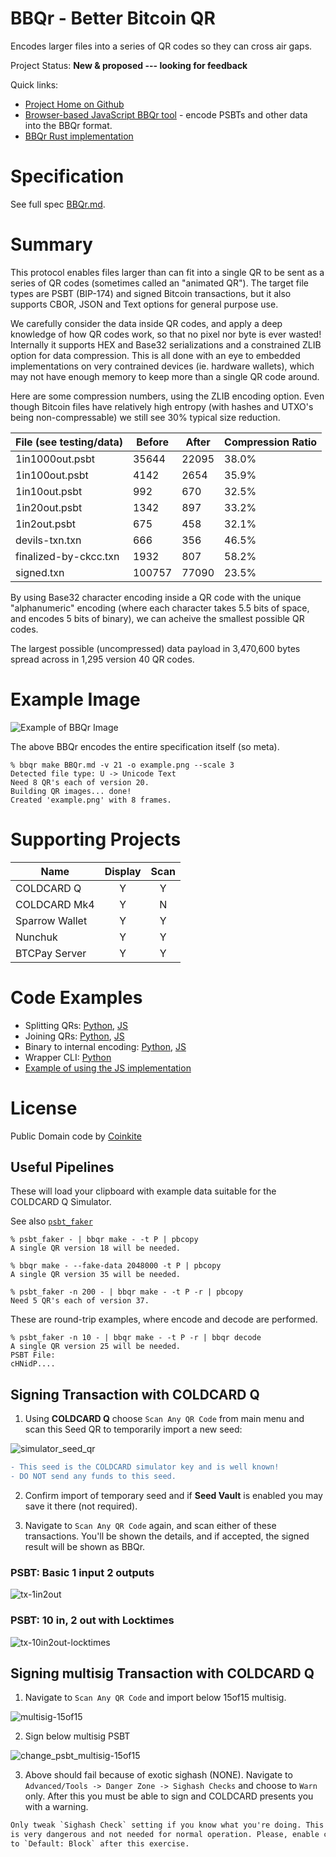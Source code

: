 
# BBQr - Better Bitcoin QR

Encodes larger files into a series of QR codes so they can cross air gaps.

Project Status: **New & proposed --- looking for feedback**

Quick links:

- [Project Home on Github](https://github.com/coinkite/BBQr)
- [Browser-based JavaScript BBQr tool](https://bbqr.org/js-demo) - encode PSBTs and other data into the BBQr format.
- [BBQr Rust implementation](https://github.com/satoshiportal/bbqr-rust)

# Specification

See full spec [BBQr.md](BBQr.md).

# Summary

This protocol enables files larger than can fit into a single QR
to be sent as a series of QR codes (sometimes called an "animated
QR"). The target file types are PSBT (BIP-174) and signed Bitcoin
transactions, but it also supports CBOR, JSON and Text options for
general purpose use.

We carefully consider the data inside QR codes, and apply a
deep knowledge of how QR codes work, so that no pixel nor byte
is ever wasted! Internally it supports HEX and Base32 serializations
and a constrained ZLIB option for data compression. This is all
done with an eye to embedded implementations on very contrained
devices (ie. hardware wallets), which may not have enough memory
to keep more than a single QR code around.

Here are some compression numbers, using the ZLIB encoding option.
Even though Bitcoin files have relatively high entropy (with hashes
and UTXO's being non-compressable) we still see 30% typical size
reduction.

File (see testing/data) | Before | After | Compression Ratio
------------------------|--------|-------|------------------
1in1000out.psbt         |  35644 | 22095 |  38.0%
1in100out.psbt          |   4142 | 2654  |  35.9%
1in10out.psbt           |    992 | 670   |  32.5%
1in20out.psbt           |   1342 | 897   |  33.2%
1in2out.psbt            |    675 | 458   |  32.1%
devils-txn.txn          |    666 | 356   |  46.5%
finalized-by-ckcc.txn   |   1932 | 807   |  58.2%
signed.txn              | 100757 | 77090 |  23.5%

By using Base32 character encoding inside a QR code with the unique
"alphanumeric" encoding (where each character takes 5.5 bits of
space, and encodes 5 bits of binary), we can acheive the smallest
possible QR codes.

The largest possible (uncompressed) data payload in 3,470,600 bytes
spread across in 1,295 version 40 QR codes.

# Example Image

![Example of BBQr Image](example.png)

The above BBQr encodes the entire specification itself (so meta). 

```
% bbqr make BBQr.md -v 21 -o example.png --scale 3
Detected file type: U -> Unicode Text
Need 8 QR's each of version 20.
Building QR images... done!
Created 'example.png' with 8 frames.
```

# Supporting Projects

Name                | Display |  Scan   |
--------------------|:-------:|:-------:|
COLDCARD Q          |    Y    |    Y    |
COLDCARD Mk4        |    Y    |    N    |
Sparrow Wallet      |    Y    |    Y    |
Nunchuk             |    Y    |    Y    |
BTCPay Server       |    Y    |    Y    |

# Code Examples

- Splitting QRs: [Python](python/bbqr/split.py), [JS](js/src/split.ts)
- Joining QRs: [Python](python/bbqr/join.py), [JS](js/src/join.ts)
- Binary to internal encoding: [Python](python/bbqr/utils.py), [JS](js/src/utils.ts)
- Wrapper CLI: [Python](python/bbqr/cli.py)
- [Example of using the JS implementation](https://bbqr.org/js-demo)

# License

Public Domain code by [Coinkite](https://coinkite.com)


## Useful Pipelines

These will load your clipboard with example data suitable for the COLDCARD Q Simulator.

See also [`psbt_faker`](https://github.com/Coldcard/psbt_faker)

```
% psbt_faker - | bbqr make - -t P | pbcopy
A single QR version 18 will be needed.

% bbqr make - --fake-data 2048000 -t P | pbcopy
A single QR version 35 will be needed.

% psbt_faker -n 200 - | bbqr make - -t P -r | pbcopy
Need 5 QR's each of version 37.
```

These are round-trip examples, where encode and decode are performed.

```
% psbt_faker -n 10 - | bbqr make - -t P -r | bbqr decode
A single QR version 25 will be needed.
PSBT File:
cHNidP....

```

## Signing Transaction with COLDCARD Q

1) Using **COLDCARD Q** choose `Scan Any QR Code` from main menu and scan this Seed QR
   to temporarily import a new seed:

![simulator_seed_qr](sim_sqr.png)

```patch
- This seed is the COLDCARD simulator key and is well known!
- DO NOT send any funds to this seed.
```

2) Confirm import of temporary seed and if **Seed Vault** is enabled you may save it there
   (not required).
    
3) Navigate to `Scan Any QR Code` again, and scan either of these transactions. You'll
   be shown the details, and if accepted, the signed result will be shown as BBQr.

### PSBT: Basic 1 input 2 outputs

![tx-1in2out](small.png)

### PSBT: 10 in, 2 out with Locktimes

![tx-10in2out-locktimes](locktimes.png)

## Signing multisig Transaction with COLDCARD Q

1) Navigate to `Scan Any QR Code` and import below 15of15 multisig.

![multisig-15of15](15of15.png)

2) Sign below multisig PSBT

![change_psbt_multisig-15of15](change_psbt_15of15.png)

3) Above should fail because of exotic sighash (NONE). Navigate to
   `Advanced/Tools -> Danger Zone -> Sighash Checks` and choose to `Warn` only.
   After this you must be able to sign and COLDCARD presents you with a warning.

```patch
Only tweak `Sighash Check` setting if you know what you're doing. This
is very dangerous and not needed for normal operation. Please, enable checks
to `Default: Block` after this exercise.
```
